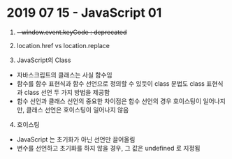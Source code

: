 # 2019 07 15 - JavaScript 01

1. ~~- window.event.keyCode : deprecated~~


2. location.href vs location.replace


3. JavaScript의 Class
  - 자바스크립트의 클래스는 사실 함수임
  - 함수를 함수 표현식과 함수 선언으로 정의할 수 있듯이 class 문법도 class 표현식과 class 선언 두 가지 방법을 제공함
  - 함수 선언과 클래스 선언의 중요한 차이점은 함수 선언의 경우 호이스팅이 일어나지만, 클래스 선언은 호이스팅이 일어나지 않음

4. 호이스팅
  - JavaScript 는 초기화가 아닌 선언만 끌어올림
  - 변수를 선언하고 초기화를 하지 않을 경우, 그 값은 undefined 로 지정됨
